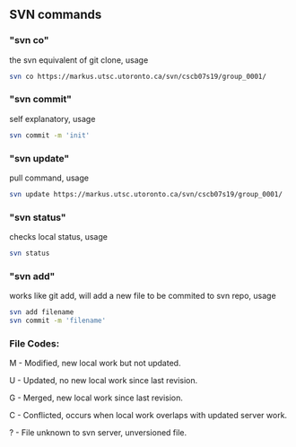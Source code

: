 ## SVN commands

### "svn co"

the svn equivalent of git clone, usage

```bash
svn co https://markus.utsc.utoronto.ca/svn/cscb07s19/group_0001/
```

### "svn commit"

self explanatory, usage

```bash
svn commit -m 'init'
```

### "svn update"

pull command, usage


```bash
svn update https://markus.utsc.utoronto.ca/svn/cscb07s19/group_0001/
```

### "svn status"

checks local status, usage

```bash
svn status
```

### "svn add"

works like git add, will add a new file to be commited to svn repo, usage

```bash
svn add filename
svn commit -m 'filename'
```


### File Codes:

M - Modified, new local work but not updated.

U - Updated, no new local work since last revision.

G - Merged, new local work since last revision.

C - Conflicted, occurs when local work overlaps with updated server work. 

? - File unknown to svn server, unversioned file.
